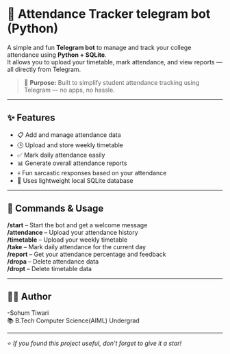 # 📅 Attendance Tracker telegram bot (Python)

A simple and fun **Telegram bot** to manage and track your college attendance using **Python + SQLite**.  
It allows you to upload your timetable, mark attendance, and view reports — all directly from Telegram.

> 🎯 **Purpose:** Built to simplify student attendance tracking using Telegram — no apps, no hassle.

---

## ✨ Features

- 📋 Add and manage attendance data  
- 🕒 Upload and store weekly timetable  
- ✅ Mark daily attendance easily  
- 📊 Generate overall attendance reports  
- 💀 Fun sarcastic responses based on your attendance  
- 💾 Uses lightweight local SQLite database  

---

## 💬 Commands & Usage

**/start** – Start the bot and get a welcome message  
**/attendance** – Upload your attendance history  
**/timetable** – Upload your weekly timetable  
**/take** – Mark daily attendance for the current day  
**/report** – Get your attendance percentage and feedback  
**/dropa** – Delete attendance data  
**/dropt** – Delete timetable data  

---

## 👨‍💻 Author

-Sohum Tiwari  
📚 B.Tech Computer Science(AIML) Undergrad 

---

⭐ *If you found this project useful, don’t forget to give it a star!*


